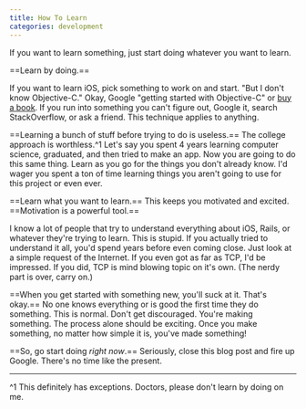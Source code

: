 ```yaml
---
title: How To Learn
categories: development
---
```


If you want to learn something, just start doing whatever you want to learn.

==Learn by doing.==

If you want to learn iOS, pick something to work on and start. "But I don't know Objective-C." Okay, Google "getting started with Objective-C" or [buy a book](http://www.amazon.com/iOS-Programming-Ranch-Edition-Guides/dp/0321821521/ref=sr_1_1?ie=UTF8&qid=1343352738&sr=8-1&keywords=iOS+programming). If you run into something you can't figure out, Google it, search StackOverflow, or ask a friend. This technique applies to anything.

==Learning a bunch of stuff before trying to do is useless.== The college approach is worthless.^1 Let's say you spent 4 years learning computer science, graduated, and then tried to make an app. Now you are going to do this same thing. Learn as you go for the things you don't already know. I'd wager you spent a ton of time learning things you aren't going to use for this project or even ever.

==Learn what you want to learn.== This keeps you motivated and excited. ==Motivation is a powerful tool.==

I know a lot of people that try to understand everything about iOS, Rails, or whatever they're trying to learn. This is stupid. If you actually tried to understand it all, you'd spend years before even coming close. Just look at a simple request of the Internet. If you even got as far as TCP, I'd be impressed. If you did, TCP is mind blowing topic on it's own. (The nerdy part is over, carry on.)

==When you get started with something new, you'll suck at it. That's okay.== No one knows everything or is good the first time they do something. This is normal. Don't get discouraged. You're making something. The process alone should be exciting. Once you make something, no matter how simple it is, you've made something!

==So, go start doing *right now*.== Seriously, close this blog post and fire up Google. There's no time like the present.

---

^1 This definitely has exceptions. Doctors, please don't learn by doing on me.
